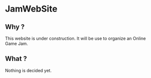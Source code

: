# JamWebSite
## Why ?

This website is under construction. It will be use to organize
an Online Game Jam.

## What ?

Nothing is decided yet.